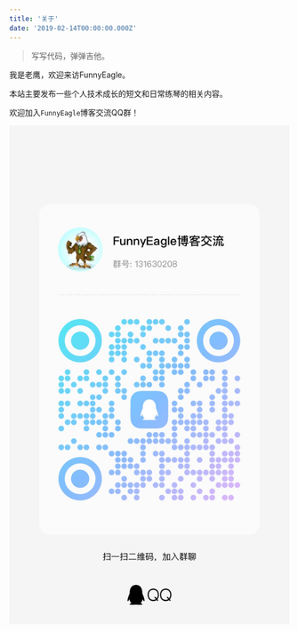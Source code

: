 ```yaml
---
title: '关于'
date: '2019-02-14T00:00:00.000Z'
---
```


> 写写代码，弹弹吉他。

我是老鹰，欢迎来访FunnyEagle。

本站主要发布一些个人技术成长的短文和日常练琴的相关内容。

欢迎加入`FunnyEagle`博客交流QQ群！

![qq](./IMG_2096.JPG)
